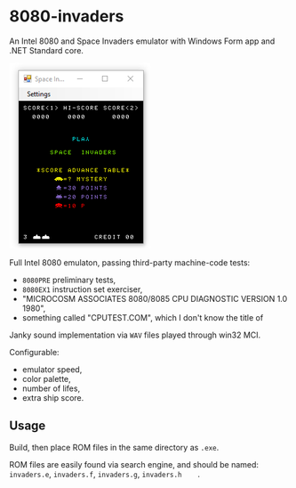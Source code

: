 # 8080-invaders
An Intel 8080 and Space Invaders emulator with Windows Form app and .NET Standard core.

![Screen Recording](https://raw.githubusercontent.com/jmcd/8080-invaders/master/recording.gif)

Full Intel 8080 emulaton, passing third-party machine-code tests:

* `8080PRE` preliminary tests,
* `8080EX1` instruction set exerciser,
* "MICROCOSM ASSOCIATES  8080/8085 CPU DIAGNOSTIC VERSION 1.0  1980",
* something called "CPUTEST.COM", which I don't know the title of

Janky sound implementation via `WAV` files played through win32 MCI.

Configurable:

* emulator speed,
* color palette,
* number of lifes,
* extra ship score.

## Usage

Build, then place ROM files in the same directory as `.exe`. 

ROM files are easily found via search engine, and should be named: `invaders.e`, `invaders.f`, `invaders.g`, `invaders.h	`.
